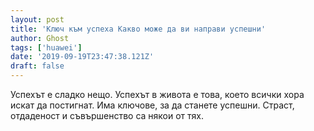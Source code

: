 ```yaml
---
layout: post
title: 'Ключ към успеха Какво може да ви направи успешни'
author: Ghost
tags: ['huawei']
date: '2019-09-19T23:47:38.121Z'
draft: false
---
```


Успехът е сладко нещо. Успехът в живота е това, което всички хора искат да постигнат. Има ключове, за да станете успешни. Страст, отдаденост и съвършенство са някои от тях.
